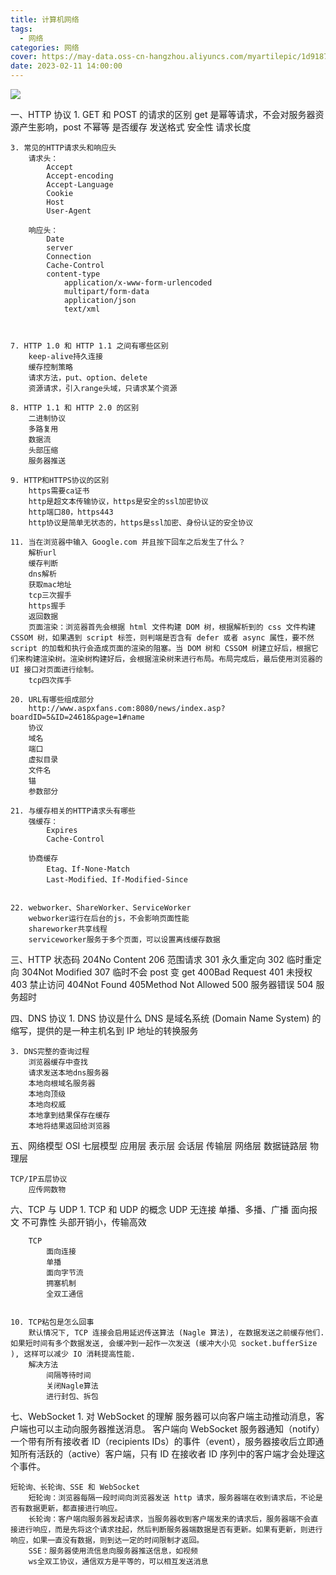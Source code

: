 ```yaml
---
title: 计算机网络
tags:
  - 网络
categories: 网络
cover: https://may-data.oss-cn-hangzhou.aliyuncs.com/myartilepic/1d9187ba800e078b3825ff3482ce80ab.png
date: 2023-02-11 14:00:00
---
```


![](https://may-data.oss-cn-hangzhou.aliyuncs.com/image/2023021532584.png)

一、HTTP 协议 1. GET 和 POST 的请求的区别
get 是幂等请求，不会对服务器资源产生影响，post 不幂等
是否缓存
发送格式
安全性
请求长度

    3. 常见的HTTP请求头和响应头
        请求头：
            Accept
            Accept-encoding
            Accept-Language
            Cookie
            Host
            User-Agent

        响应头：
            Date
            server
            Connection
            Cache-Control
            content-type
                application/x-www-form-urlencoded
                multipart/form-data
                application/json
                text/xml



    7. HTTP 1.0 和 HTTP 1.1 之间有哪些区别
        keep-alive持久连接
        缓存控制策略
        请求方法，put、option、delete
        资源请求，引入range头域，只请求某个资源

    8. HTTP 1.1 和 HTTP 2.0 的区别
        二进制协议
        多路复用
        数据流
        头部压缩
        服务器推送

    9. HTTP和HTTPS协议的区别
        https需要ca证书
        http是超文本传输协议，https是安全的ssl加密协议
        http端口80，https443
        http协议是简单无状态的，https是ssl加密、身份认证的安全协议

    11. 当在浏览器中输入 Google.com 并且按下回车之后发生了什么？
        解析url
        缓存判断
        dns解析
        获取mac地址
        tcp三次握手
        https握手
        返回数据
        页面渲染：浏览器首先会根据 html 文件构建 DOM 树，根据解析到的 css 文件构建 CSSOM 树，如果遇到 script 标签，则判端是否含有 defer 或者 async 属性，要不然 script 的加载和执行会造成页面的渲染的阻塞。当 DOM 树和 CSSOM 树建立好后，根据它们来构建渲染树。渲染树构建好后，会根据渲染树来进行布局。布局完成后，最后使用浏览器的 UI 接口对页面进行绘制。
        tcp四次挥手

    20. URL有哪些组成部分
        http://www.aspxfans.com:8080/news/index.asp?boardID=5&ID=24618&page=1#name
        协议
        域名
        端口
        虚拟目录
        文件名
        锚
        参数部分

    21. 与缓存相关的HTTP请求头有哪些
        强缓存：
            Expires
            Cache-Control

        协商缓存
            Etag、If-None-Match
            Last-Modified、If-Modified-Since


    22. webworker、ShareWorker、ServiceWorker
        webworker运行在后台的js，不会影响页面性能
        shareworker共享线程
        serviceworker服务于多个页面，可以设置离线缓存数据

三、HTTP 状态码
204No Content
206 范围请求
301 永久重定向
302 临时重定向
304Not Modified
307 临时不会 post 变 get
400Bad Request
401 未授权
403 禁止访问
404Not Found
405Method Not Allowed
500 服务器错误
504 服务超时

四、DNS 协议 1. DNS 协议是什么
DNS 是域名系统 (Domain Name System) 的缩写，提供的是一种主机名到 IP 地址的转换服务

    3. DNS完整的查询过程
        浏览器缓存中查找
        请求发送本地dns服务器
        本地向根域名服务器
        本地向顶级
        本地向权威
        本地拿到结果保存在缓存
        本地将结果返回给浏览器

五、网络模型
OSI 七层模型
应用层
表示层
会话层
传输层
网络层
数据链路层
物理层

    TCP/IP五层协议
        应传网数物

六、TCP 与 UDP 1. TCP 和 UDP 的概念
UDP
无连接
单播、多播、广播
面向报文
不可靠性
头部开销小，传输高效

        TCP
            面向连接
            单播
            面向字节流
            拥塞机制
            全双工通信


    10. TCP粘包是怎么回事
        默认情况下, TCP 连接会启⽤延迟传送算法 (Nagle 算法), 在数据发送之前缓存他们. 如果短时间有多个数据发送, 会缓冲到⼀起作⼀次发送 (缓冲⼤⼩⻅ socket.bufferSize ), 这样可以减少 IO 消耗提⾼性能.
        解决方法
            间隔等待时间
            关闭Nagle算法
            进行封包、拆包

七、WebSocket 1. 对 WebSocket 的理解
服务器可以向客户端主动推动消息，客户端也可以主动向服务器推送消息。
客户端向 WebSocket 服务器通知（notify）一个带有所有接收者 ID（recipients IDs）的事件（event），服务器接收后立即通知所有活跃的（active）客户端，只有 ID 在接收者 ID 序列中的客户端才会处理这个事件。

    短轮询、长轮询、SSE 和 WebSocket 
        短轮询：浏览器每隔一段时间向浏览器发送 http 请求，服务器端在收到请求后，不论是否有数据更新，都直接进行响应。
        长轮询：客户端向服务器发起请求，当服务器收到客户端发来的请求后，服务器端不会直接进行响应，而是先将这个请求挂起，然后判断服务器端数据是否有更新。如果有更新，则进行响应，如果一直没有数据，则到达一定的时间限制才返回。
        SSE：服务器使用流信息向服务器推送信息，如视频
        ws全双工协议，通信双方是平等的，可以相互发送消息
